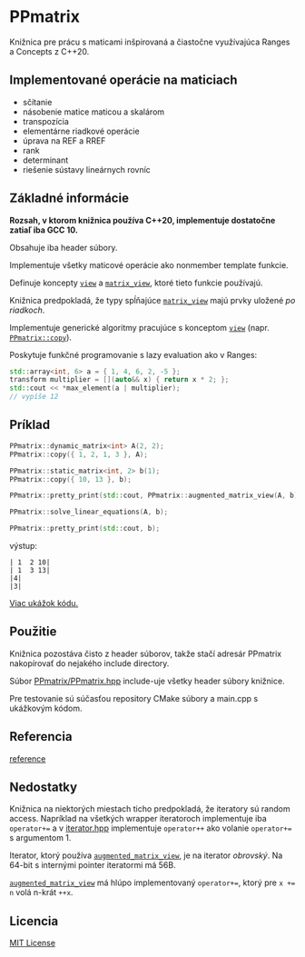 # PPmatrix

Knižnica pre prácu s maticami inšpirovaná a čiastočne
využívajúca Ranges a Concepts z C++20.

## Implementované operácie na maticiach

* sčítanie
* násobenie matice maticou a skalárom
* transpozícia
* elementárne riadkové operácie
* úprava na REF a RREF
* rank
* determinant
* riešenie sústavy lineárnych rovníc

## Základné informácie

**Rozsah, v ktorom knižnica používa C++20,
implementuje dostatočne zatiaľ iba GCC 10.**

Obsahuje iba header súbory.

Implementuje všetky maticové operácie ako nonmember template funkcie.

Definuje koncepty [`view`](reference.md#view)
a [`matrix_view`](reference.md#matrix_view),
ktoré tieto funkcie používajú.

Knižnica predpokladá, že typy spĺňajúce
[`matrix_view`](reference.md#matrix_view)
majú prvky uložené *po riadkoch*.

Implementuje generické algoritmy pracujúce s konceptom [`view`](reference.md#view)
(napr. [`PPmatrix::copy`](reference.md#copy)).

Poskytuje funkčné programovanie s lazy evaluation ako v Ranges:

```cpp
std::array<int, 6> a = { 1, 4, 6, 2, -5 };
transform multiplier = [](auto&& x) { return x * 2; };
std::cout << *max_element(a | multiplier);
// vypíše 12
```

## Príklad

```cpp
PPmatrix::dynamic_matrix<int> A(2, 2);
PPmatrix::copy({ 1, 2, 1, 3 }, A);

PPmatrix::static_matrix<int, 2> b(1);
PPmatrix::copy({ 10, 13 }, b);

PPmatrix::pretty_print(std::cout, PPmatrix::augmented_matrix_view(A, b));

PPmatrix::solve_linear_equations(A, b);

PPmatrix::pretty_print(std::cout, b);
```

výstup:

```
| 1  2 10|
| 1  3 13|
|4|
|3|
```

[Viac ukážok kódu.](examples.md)

## Použitie

Knižnica pozostáva čisto z header súborov, takže stačí adresár PPmatrix
nakopírovať do nejakého include directory.

Súbor [PPmatrix/PPmatrix.hpp](PPmatrix/PPmatrix.hpp)
include-uje všetky header súbory knižnice.

Pre testovanie sú súčasťou repository CMake súbory a main.cpp s ukážkovým kódom.

## Referencia

[reference](reference.md)

## Nedostatky

Knižnica na niektorých miestach ticho predpokladá, že iteratory sú random access.
Napríklad na všetkých wrapper iteratoroch implementuje iba `operator+=`
a v [iterator.hpp](PPmatrix/iterator.hpp) implementuje `operator++`
ako volanie `operator+=` s argumentom 1.

Iterator, ktorý používa
[`augmented_matrix_view`](reference.md#augmented_matrix_view),
je na iterator *obrovský*. Na 64-bit s internými pointer iteratormi má 56B.

[`augmented_matrix_view`](reference.md#augmented_matrix_view)
má hlúpo implementovaný `operator+=`, ktorý pre `x += n` volá n-krát `++x`.

## Licencia

[MIT License](LICENSE)
